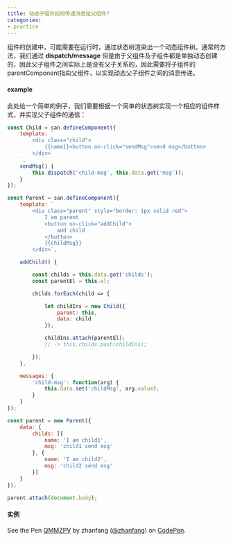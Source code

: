 ```yaml
---
title: 动态子组件如何传递消息给父组件?
categories:
- practice
---
```


组件的创建中，可能需要在运行时，通过状态树渲染出一个动态组件树。通常的方法，我们通过 **dispatch/message** 但是由于父组件及子组件都是单独动态创建的，因此父子组件之间实际上是没有父子关系的，因此需要将子组件的parentComponent指向父组件，以实现动态父子组件之间的消息传递。

#### example

此处给一个简单的例子，我们需要根据一个简单的状态树实现一个相应的组件样式，并实现父子组件的通信：

```javascript
const Child = san.defineComponent({
    template: `
        <div class="child">
            {{name}}<button on-click="sendMsg">send msg</button>
        </div>
    `,
    sendMsg() {
        this.dispatch('child-msg', this.data.get('msg'));
    }
});

const Parent = san.defineComponent({
    template: `
        <div class="parent" style="border: 1px solid red">
            I am parent
            <button on-click="addChild">
                add child
            </button>
            {{childMsg}}
        </div>`,

    addChild() {

        const childs = this.data.get('childs');
        const parentEl = this.el;

        childs.forEach(child => {

            let childIns = new Child({
                parent: this,
                data: child
            });

            childIns.attach(parentEl);
            // -> this.childs.push(childIns);

        });
    },

    messages: {
        'child-msg': function(arg) {
            this.data.set('childMsg', arg.value);
        }
    }
});

const parent = new Parent({
    data: {
        childs: [{
            name: 'I am child1',
            msg: 'child1 send msg'
        }, {
            name: 'I am child2',
            msg: 'child2 send msg'
        }]
    }
});

parent.attach(document.body);
```

#### 实例

<p data-height="365" data-theme-id="0" data-slug-hash="QMMZPV" data-default-tab="js,result" data-user="zhanfang" data-embed-version="2" data-pen-title="QMMZPV" class="codepen">See the Pen <a href="https://codepen.io/zhanfang/pen/QMMZPV/">QMMZPV</a> by zhanfang (<a href="https://codepen.io/zhanfang">@zhanfang</a>) on <a href="https://codepen.io">CodePen</a>.</p>
<script async src="https://production-assets.codepen.io/assets/embed/ei.js"></script>
